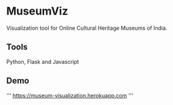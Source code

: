 # MuseumViz

Visualization tool for Online Cultural Heritage Museums of India.

## Tools
Python, Flask and Javascript

## Demo

'''
https://museum-visualization.herokuapp.com
'''
